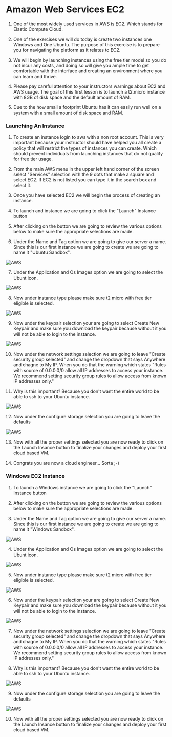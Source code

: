 # Amazon Web Services EC2

1. One of the most widely used services in AWS is EC2. Which stands for Elastic Compute Cloud.

2. One of the exercises we will do today is create two instances one Windows and One Ubuntu. The purpose of this exercise is to prepare you for navigating the platform as it relates to EC2. 

3. We will begin by launching instances using the free tier model so you do not incur any costs, and doing so will give you ample time to get comfortable with the interface and creating an environment where you can learn and thrive.

4. Please pay careful attention to your instructors warnings about EC2 and AWS usage. The goal of this first lesson is to launch a t2.micro instance with 8GB of disk space and the default amount of RAM.

5. Due to the how small a footprint Ubuntu has it can easily run well on a system with a small amount of disk space and RAM.


### Launching An Instance


1. To create an instance login to aws with a non root account. This is very important because your instructor should have helped you all create a policy that will restrict the types of instances you can create. Which should prevent individuals from launching instances that do not qualify for free tier usage.

2. From the main AWS menu in the upper left hand corner of the screen select "Services" selection with the 9 dots that make a square and select EC2. If EC2 is not listed you can type it in the search box and select it.

3. Once you have selected EC2 we will begin the process of creating an instance.

4. To launch and instance we are going to click the "Launch" Instance button

5. After clicking on the button we are going to review the various options below to make sure the appropriate selections are made.

6. Under the Name and Tag option we are going to give our server a name. Since this is our first instance we are going to create we are going to name it "Ubuntu Sandbox".

![AWS](1-ec2-wizard.png)

7. Under the Application and Os Images option we are going to select the Ubunt icon.

![AWS](2-ec2-wizard.png)

8. Now under instance type please make sure t2 micro with free tier eligible is selected.

![AWS](3-ec2-wizard.png)

9. Now under the keypair selection your are going to select Create New Keypair and make sure you download the keypair because without it you will not be able to login to the instance.

![AWS](4-ec2-wizard.png)

10. Now under the network settings selection we are going to leave "Create security group selected" and change the dropdown that says Anywhere and chagne to My IP. When you do that the warning which states "Rules with source of 0.0.0.0/0 allow all IP addresses to access your instance. We recommend setting security group rules to allow access from known IP addresses only."

11. Why is this important? Because you don't want the entire world to be able to ssh to your Ubuntu instance.

![AWS](5-ec2-wizard.png)

12. Now under the configure storage selection you are going to leave the defaults

![AWS](6-ec2-wizard.png)

13. Now with all the proper settings selected you are now ready to click on the Launch Insance button to finalize your changes and deploy your first cloud based VM.

14. Congrats you are now a cloud engineer... Sorta ;-)

### Windows EC2 Instance

1. To launch a Windows instance we are going to click the "Launch" Instance button

2. After clicking on the button we are going to review the various options below to make sure the appropriate selections are made.

3. Under the Name and Tag option we are going to give our server a name. Since this is our first instance we are going to create we are going to name it "Windows Sandbox".

![AWS](1-ec2-wizard.png)

4. Under the Application and Os Images option we are going to select the Ubunt icon.

![AWS](2-ec2-wizard-win.png)

5. Now under instance type please make sure t2 micro with free tier eligible is selected.

![AWS](3-ec2-wizard.png)

6. Now under the keypair selection your are going to select Create New Keypair and make sure you download the keypair because without it you will not be able to login to the instance.

![AWS](4-ec2-wizard.png)

7. Now under the network settings selection we are going to leave "Create security group selected" and change the dropdown that says Anywhere and chagne to My IP. When you do that the warning which states "Rules with source of 0.0.0.0/0 allow all IP addresses to access your instance. We recommend setting security group rules to allow access from known IP addresses only."

8. Why is this important? Because you don't want the entire world to be able to ssh to your Ubuntu instance.

![AWS](5-ec2-wizard-win.png)

9. Now under the configure storage selection you are going to leave the defaults

![AWS](6-ec2-wizard-win.png)

10. Now with all the proper settings selected you are now ready to click on the Launch Insance button to finalize your changes and deploy your first cloud based VM.

